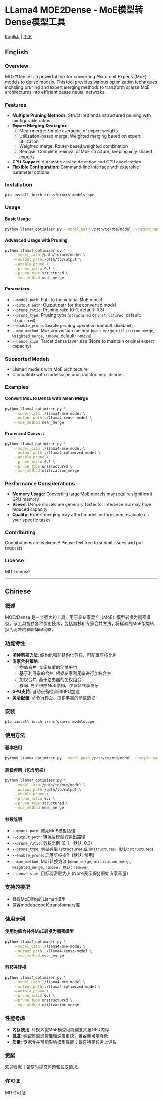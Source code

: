 # LLama4 MOE2Dense - MoE模型转Dense模型工具

[English](#english) | [中文](#chinese)

## English

### Overview

MOE2Dense is a powerful tool for converting Mixture of Experts (MoE) models to dense models. This tool provides various optimization techniques including pruning and expert merging methods to transform sparse MoE architectures into efficient dense neural networks.

### Features

- **Multiple Pruning Methods**: Structured and unstructured pruning with configurable ratios
- **Expert Merging Strategies**: 
  - Mean merge: Simple averaging of expert weights
  - Utilization-based merge: Weighted merging based on expert utilization
  - Weighted merge: Router-based weighted combination
  - Remove: Complete removal of MoE structure, keeping only shared experts
- **GPU Support**: Automatic device detection and GPU acceleration
- **Flexible Configuration**: Command-line interface with extensive parameter options

### Installation

```bash
pip install torch transformers modelscope
```

### Usage

#### Basic Usage

```bash
python llama4_optimizer.py --model_path /path/to/moe/model --output_path /path/to/output
```

#### Advanced Usage with Pruning

```bash
python llama4_optimizer.py \
    --model_path /path/to/moe/model \
    --output_path /path/to/output \
    --enable_prune \
    --prune_ratio 0.3 \
    --prune_type structured \
    --moe_method mean_merge
```

#### Parameters

- `--model_path`: Path to the original MoE model
- `--output_path`: Output path for the converted model
- `--prune_ratio`: Pruning ratio (0-1, default: 0.3)
- `--prune_type`: Pruning type (`structured` or `unstructured`, default: `structured`)
- `--enable_prune`: Enable pruning operation (default: disabled)
- `--moe_method`: MoE conversion method (`mean_merge`, `utilization_merge`, `weighted_merge`, `remove`, default: `remove`)
- `--dense_size`: Target dense layer size (None to maintain original expert capacity)

### Supported Models

- Llama4 models with MoE architecture
- Compatible with modelscope and transformers libraries

### Examples

#### Convert MoE to Dense with Mean Merge
```bash
python llama4_optimizer.py \
    --model_path ./llama4-moe-model \
    --output_path ./llama4-dense-model \
    --moe_method mean_merge
```

#### Prune and Convert
```bash
python llama4_optimizer.py \
    --model_path ./llama4-moe-model \
    --output_path ./llama4-optimized-model \
    --enable_prune \
    --prune_ratio 0.2 \
    --prune_type unstructured \
    --moe_method utilization_merge
```

### Performance Considerations

- **Memory Usage**: Converting large MoE models may require significant GPU memory
- **Speed**: Dense models are generally faster for inference but may have reduced capacity
- **Quality**: Expert merging may affect model performance; evaluate on your specific tasks

### Contributing

Contributions are welcome! Please feel free to submit issues and pull requests.

### License

MIT License

---

## Chinese

### 概述

MOE2Dense 是一个强大的工具，用于将专家混合（MoE）模型转换为稠密模型。该工具提供各种优化技术，包括剪枝和专家合并方法，将稀疏的MoE架构转换为高效的稠密神经网络。

### 功能特性

- **多种剪枝方法**: 结构化和非结构化剪枝，可配置剪枝比例
- **专家合并策略**:
  - 均值合并: 专家权重的简单平均
  - 基于利用率的合并: 根据专家利用率进行加权合并
  - 加权合并: 基于路由器的加权组合
  - 移除: 完全移除MoE结构，仅保留共享专家
- **GPU支持**: 自动设备检测和GPU加速
- **灵活配置**: 命令行界面，提供丰富的参数选项

### 安装

```bash
pip install torch transformers modelscope
```

### 使用方法

#### 基本使用

```bash
python llama4_optimizer.py --model_path /path/to/moe/model --output_path /path/to/output
```

#### 高级使用（包含剪枝）

```bash
python llama4_optimizer.py \
    --model_path /path/to/moe/model \
    --output_path /path/to/output \
    --enable_prune \
    --prune_ratio 0.3 \
    --prune_type structured \
    --moe_method mean_merge
```

#### 参数说明

- `--model_path`: 原始MoE模型路径
- `--output_path`: 转换后模型的输出路径
- `--prune_ratio`: 剪枝比例 (0-1，默认: 0.3)
- `--prune_type`: 剪枝类型 (`structured` 或 `unstructured`，默认: `structured`)
- `--enable_prune`: 启用剪枝操作 (默认: 禁用)
- `--moe_method`: MoE转换方法 (`mean_merge`, `utilization_merge`, `weighted_merge`, `remove`，默认: `remove`)
- `--dense_size`: 目标稠密层大小 (None表示保持原始专家容量)

### 支持的模型

- 具有MoE架构的Llama4模型
- 兼容modelscope和transformers库

### 使用示例

#### 使用均值合并将MoE转换为稠密模型
```bash
python llama4_optimizer.py \
    --model_path ./llama4-moe-model \
    --output_path ./llama4-dense-model \
    --moe_method mean_merge
```

#### 剪枝并转换
```bash
python llama4_optimizer.py \
    --model_path ./llama4-moe-model \
    --output_path ./llama4-optimized-model \
    --enable_prune \
    --prune_ratio 0.2 \
    --prune_type unstructured \
    --moe_method utilization_merge
```

### 性能考虑

- **内存使用**: 转换大型MoE模型可能需要大量GPU内存
- **速度**: 稠密模型通常推理速度更快，但容量可能降低
- **质量**: 专家合并可能影响模型性能；请在特定任务上评估

### 贡献

欢迎贡献！请随时提交问题和拉取请求。

### 许可证

MIT许可证
